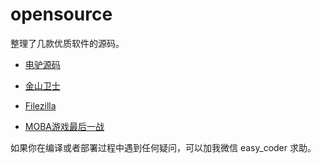 # opensource
整理了几款优质软件的源码。

* [电驴源码](电驴源码.md)

* [金山卫士](金山卫士源码.md)
* [Filezilla](FTP软件filezilla客户端和服务器全套源码.md)
* [MOBA游戏最后一战](MOBA游戏最后一战.md)

如果你在编译或者部署过程中遇到任何疑问，可以加我微信 easy_coder 求助。